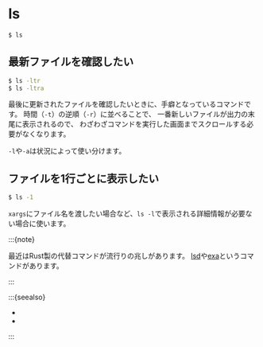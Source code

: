 # ls

```bash
$ ls
```

## 最新ファイルを確認したい

```bash
$ ls -ltr
$ ls -ltra
```

最後に更新されたファイルを確認したいときに、手癖となっているコマンドです。
時間（``-t``）の逆順（``-r``）に並べることで、
一番新しいファイルが出力の末尾に表示されるので、
わざわざコマンドを実行した画面までスクロールする必要がなくなります。

``-l``や``-a``は状況によって使い分けます。

## ファイルを1行ごとに表示したい

```bash
$ ls -1
```

``xargs``にファイル名を渡したい場合など、``ls -l``で表示される詳細情報が必要ない場合に使います。

:::{note}

最近はRust製の代替コマンドが流行りの兆しがあります。
[lsd](./command-lsd.md)や[exa](./command-exa.md)というコマンドがあります。

:::

:::{seealso}

- [](./command-exa.md)
- [](./command-lsd.md)

:::
